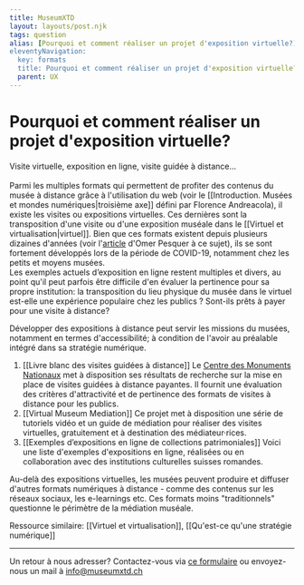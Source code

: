 ```yaml
---
title: MuseumXTD
layout: layouts/post.njk
tags: question
alias: [Pourquoi et comment réaliser un projet d'exposition virtuelle?]
eleventyNavigation:
  key: formats
  title: Pourquoi et comment réaliser un projet d'exposition virtuelle?
  parent: UX
---
```

# **Pourquoi et comment réaliser un projet d'exposition virtuelle?**  
Visite virtuelle, exposition en ligne, visite guidée à distance... <br>   
Parmi les multiples formats qui permettent de profiter des contenus du musée à distance grâce à l'utilisation du web (voir le [[Introduction. Musées et mondes numériques|troisième axe]] défini par Florence Andreacola), il existe les visites ou expositions virtuelles. Ces dernières sont la transposition d'une visite ou d'une exposition muséale dans le [[Virtuel et virtualisation|virtuel]]. 
Bien que ces formats existent depuis plusieurs dizaines d'années (voir l'[article](https://omer.mobi/notes/france-numerique-pour-les-musees-reperes) d'Omer Pesquer à ce sujet), ils se sont fortement développés lors de la période de COVID-19, notamment chez les petits et moyens musées. <br>
Les exemples actuels d’exposition en ligne restent multiples et divers, au point qu'il peut parfois être difficile d'en évaluer la pertinence pour sa propre institution: la transposition du lieu physique du musée dans le virtuel est-elle une expérience populaire chez les publics ? Sont-ils prêts à payer pour une visite à distance? 

Développer des expositions à distance peut servir les missions du musées, notamment en termes d'accessibilité; à condition de l'avoir au préalable intégré dans sa stratégie numérique.

1. [[Livre blanc des visites guidées à distance]]
   Le [Centre des Monuments Nationaux](https://www.monuments-nationaux.fr) met à disposition ses résultats de recherche sur la mise en place de visites guidées à distance payantes. Il fournit une évaluation des critères d'attractivité et de pertinence des formats de visites à distance pour les publics.  
2. [[Virtual Museum Mediation]]
   Ce projet met à disposition une série de tutoriels vidéo et un guide de médiation pour réaliser des visites virtuelles, gratuitement et à destination des médiateur·rices. 
3. [[Exemples d’expositions en ligne de collections patrimoniales]]
   Voici une liste d'exemples d'expositions en ligne, réalisées ou en collaboration avec des institutions culturelles suisses romandes.    

Au-delà des expositions virtuelles, les musées peuvent produire et diffuser d'autres formats numériques à distance - comme des contenus sur les réseaux sociaux, les e-learnings etc. Ces formats moins "traditionnels" questionne le périmètre de la médiation muséale.  

Ressource similaire: [[Virtuel et virtualisation]], [[Qu'est-ce qu'une stratégie numérique]]

----

Un retour à nous adresser? Contactez-vous via [ce formulaire](https://6e13e580.sibforms.com/serve/MUIEAEIKAbyrbuyyFoX325xECn_-FivBZ_w7x0x0JbYpdhGzsuc2HGj9na99Qi-uw8VP3LlaySseIFMmGn06hw9TT_scBOc_O9XxUG_bng5Kt2mWawqE07YTXo8aAWewF9lTFwpUqYJAFrhW_PCqbP3aOA2pSb81YneZA4uk68Mjq-w3NvJMhpDPu8-qX5rs0llVsZvxVChtyOsg) ou envoyez-nous un mail à [info@museumxtd.ch](mailto:info@museumxtd.ch?subject=Contact "Envoyer un mail à info@museumxtd.ch")